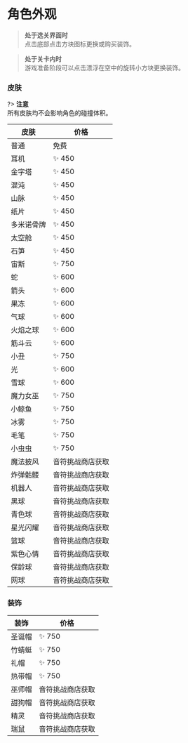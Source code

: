 # 角色外观

> **处于选关界面时**<br>点击底部点击方块图标更换或购买装饰。

> **处于关卡内时**<br>游戏准备阶段可以点击漂浮在空中的旋转小方块更换装饰。

<!-- tabs:start -->
### **皮肤**

?> **注意**
<br>所有皮肤均不会影响角色的碰撞体积。


| 皮肤    | 价格       |
|-------|----------|
| 普通    | 免费       |
| 耳机    | ✨ 450    |
| 金字塔   | ✨ 450    |
| 混沌    | ✨ 450    |
| 山脉    | ✨ 450    |
| 纸片    | ✨ 450    |
| 多米诺骨牌 | ✨ 450    |
| 太空舱   | ✨ 450    |
| 石笋    | ✨ 450    |
| 宙斯    | ✨ 750    |
| 蛇     | ✨ 600    |
| 箭头    | ✨ 600    |
| 果冻    | ✨ 600    |
| 气球    | ✨ 600    |
| 火焰之球  | ✨ 600    |
| 筋斗云   | ✨ 600    |
| 小丑    | ✨ 750    |
| 光     | ✨ 600    |
| 雪球    | ✨ 600    |
| 魔力女巫  | ✨ 750    |
| 小鲸鱼   | ✨ 750    |
| 冰雾    | ✨ 750    |
| 毛笔    | ✨ 750    |
| 小虫虫   | ✨ 750    |
| 魔法披风  | 音符挑战商店获取 |
| 炸弹骷髅  | 音符挑战商店获取 |
| 机器人   | 音符挑战商店获取 |
| 黑球    | 音符挑战商店获取 |
| 青色球   | 音符挑战商店获取 |
| 星光闪耀  | 音符挑战商店获取 |
| 篮球    | 音符挑战商店获取 |
| 紫色心情  | 音符挑战商店获取 |
| 保龄球   | 音符挑战商店获取 |
| 网球    | 音符挑战商店获取 |

### **装饰**

| 装饰  | 价格       |
|-----|----------|
| 圣诞帽 | ✨ 750    |
| 竹蜻蜓 | ✨ 750    |
| 礼帽  | ✨ 750    |
| 热带帽 | ✨ 750    |
| 巫师帽 | 音符挑战商店获取 |
| 甜狗帽 | 音符挑战商店获取 |
| 精灵  | 音符挑战商店获取 |
| 瑞鼠  | 音符挑战商店获取 |

<!-- tabs:end -->